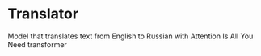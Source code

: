 # Translator
Model that translates text from English to Russian with Attention Is All You Need transformer

